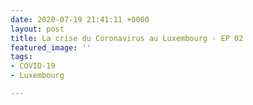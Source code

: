 ```yaml
---
date: 2020-07-19 21:41:11 +0000
layout: post
title: La crise du Coronavirus au Luxembourg - EP 02
featured_image: ''
tags:
- COVID-19
- Luxembourg

---
```

